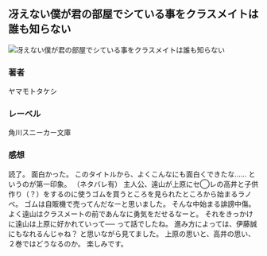 ## 冴えない僕が君の部屋でシている事をクラスメイトは誰も知らない
![冴えない僕が君の部屋でシている事をクラスメイトは誰も知らない](https://cdn.discordapp.com/attachments/1211570779934695494/1217682254474514493/1c23lykfzThKbjmNsQH9XS9DY9U3xMbCFjBcvHQu83Qt6tRYxVCXvbCOHiYguWe0.png?ex=6604e9f8&is=65f274f8&hm=183b3b7dc0d3dc2dee466b0e63dcb504684bac3a9a51cec2cb7e862ebf1d5904&)
### 著者
ヤマモトタケシ
### レーベル
角川スニーカー文庫
### 感想
読了。
面白かった。
このタイトルから、よくこんなにも面白くできたな……
というのが第一印象。
（ネタバレ有）
主人公、遠山が上原にセ◯レの高井と子供作り（？）をするのに使うゴムを買うところを見られたところから始まるラノベ。
ゴムは自販機で売ってんだなーと思いました。
そんな中始まる誹謗中傷。
よく遠山はクラスメートの前であんなに勇気をだせるなーと。
それをきっかけに遠山は上原に好かれていって──
って話でしたね。
進み方によっては、伊藤誠にもなれるんじゃね？
と思いながら見てました。
上原の思いと、高井の思い、２巻ではどうなるのか。
楽しみです。